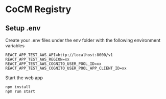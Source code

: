 # CoCM Registry

## Setup .env

Create your .env files under the env folder with the following environment variables
```shell
REACT_APP_TEST_AWS_API=http://localhost:8000/v1
REACT_APP_TEST_AWS_REGION=xx
REACT_APP_TEST_AWS_COGNITO_USER_POOL_ID=xx
REACT_APP_TEST_AWS_COGNITO_USER_POOL_APP_CLIENT_ID=xx
```

Start the web app
```shell
npm install
npm run start
```